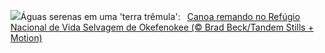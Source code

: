 ![](https://www.bing.com/th?id=OHR.AmericanWetlands_PT-BR5846493559_UHD.jpg&w=1000)Águas serenas em uma 'terra trêmula':&nbsp;&ensp;[Canoa remando no Refúgio Nacional de Vida Selvagem de Okefenokee (© Brad Beck/Tandem Stills + Motion)](https://www.bing.com/th?id=OHR.AmericanWetlands_PT-BR5846493559_UHD.jpg)
<br><br/>
